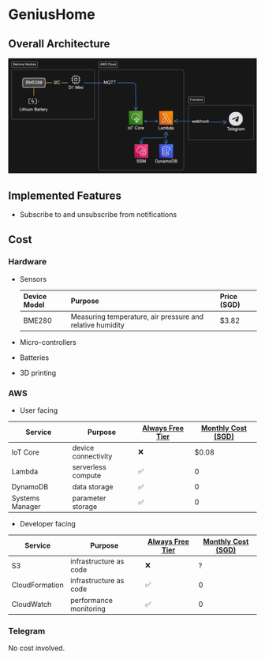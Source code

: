 # GeniusHome

## Overall Architecture

![architecture diagram](docs/architecture_diagram.svg)

## Implemented Features

- Subscribe to and unsubscribe from notifications

## Cost

### Hardware

- Sensors

  | Device Model | Purpose                                                   | Price (SGD) |
  | ------------ | --------------------------------------------------------- | ----------- |
  | BME280       | Measuring temperature, air pressure and relative humidity | $3.82       |

- Micro-controllers

- Batteries

- 3D printing

### AWS

- User facing

| Service         | Purpose             | [Always Free Tier](https://aws.amazon.com/free) | [Monthly Cost (SGD)](https://calculator.aws/#/) |
| --------------- | ------------------- | ----------------------------------------------- | ----------------------------------------------- |
| IoT Core        | device connectivity | ❌                                              | $0.08                                           |
| Lambda          | serverless compute  | ✅                                              | 0                                               |
| DynamoDB        | data storage        | ✅                                              | 0                                               |
| Systems Manager | parameter storage   | ✅                                              | 0                                               |

- Developer facing

| Service        | Purpose                | [Always Free Tier](https://aws.amazon.com/free) | [Monthly Cost (SGD)](https://calculator.aws/#/) |
| -------------- | ---------------------- | ----------------------------------------------- | ----------------------------------------------- |
| S3             | infrastructure as code | ❌                                              | ?                                               |
| CloudFormation | infrastructure as code | ✅                                              | 0                                               |
| CloudWatch     | performance monitoring | ✅                                              | 0                                               |

### Telegram

No cost involved.
